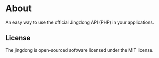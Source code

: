 # About
An easy way to use the official Jingdong API (PHP) in your applications.

## License
The jingdong is open-sourced software licensed under the MIT license.